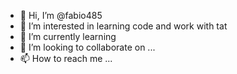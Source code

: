 - 👋 Hi, I’m @fabio485
- 👀 I’m interested in learning code and work with tat
- 🌱 I’m currently learning 
- 💞️ I’m looking to collaborate on ...
- 📫 How to reach me ...

<!---
fabio485/fabio485 is a ✨ special ✨ repository because its `README.md` (this file) appears on your GitHub profile.
You can click the Preview link to take a look at your changes.
--->
